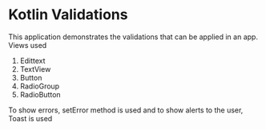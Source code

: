 # Kotlin Validations
This application demonstrates the validations that can be applied in an app.
Views used
1. Edittext
2. TextView
3. Button
4. RadioGroup
5. RadioButton

To show errors, setError method is used and to show alerts to the user, Toast is used
 
